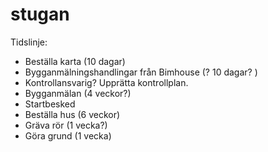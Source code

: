 # stugan
Tidslinje:

* Beställa karta (10 dagar)
* Bygganmälningshandlingar från Bimhouse (? 10 dagar? )
* Kontrollansvarig? Upprätta kontrollplan.
* Bygganmälan (4 veckor?)
* Startbesked
* Beställa hus (6 veckor)
* Gräva rör (1 vecka?)
* Göra grund  (1 vecka)
